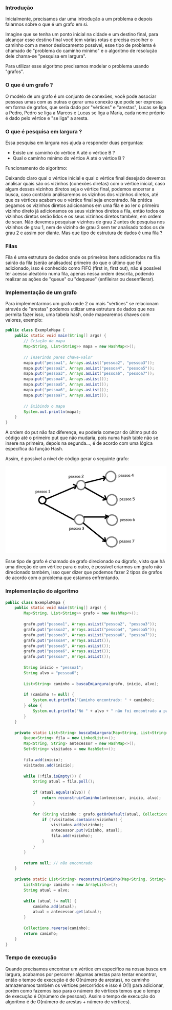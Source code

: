 ### Introdução

Inicialmente, precisamos dar uma introdução a um problema e depois falarmos sobre o que é um grafo em si.

Imagine que se tenha um ponto inicial na cidade e um destino final, para alcançar esse destino final você tem várias rotas e precisa escolher o caminho com a menor deslocamento possível, esse tipo de problema é chamado de "problema do caminho mínimo" e o algoritmo de resolução dele chama-se "pesquisa em largura".

Para utilizar esse algoritmo precisamos modelar o problema usando "grafos".

### O que é um grafo ?

O modelo de um grafo é um conjunto de conexões, você pode associar pessoas umas com as outras e gerar uma conexão que pode ser expressa em forma de grafos, que seria dado por "vértices" e "arestas", Lucas se liga a Pedro, Pedro se liga a Marcos e Lucas se liga a Maria, cada nome próprio é dado pelo vértice e "se liga" a aresta.

### O que é pesquisa em largura ?

Essa pesquisa em largura nos ajuda a responder duas perguntas:

- Existe um caminho do vértice A até o vértice B ?
- Qual o caminho mínimo do vértice A até o vértice B ?

Funcionamento do algoritmo:

Deixando claro qual o vértice inicial e qual o vértice final desejado devemos analisar quais são os vizinhos (conexões diretas) com o vértice inicial, caso algum desses vizinhos diretos seja o vértice final, podemos encerrar a busca, caso contrário análisaremos os vizinhos dos vizinhos diretos, até que os vértices acabem ou o vértice final seja encontrado. Na prática pegamos os vizinhos diretos adicionamos em uma fila e ao ler o primeiro vizinho direto já adicionamos os seus vizinhos diretos a fila, então todos os vizinhos diretos serão lidos e os seus vizinhos diretos também, em ordem de scan. Não devemos pesquisar vizinhos de grau 2 antes de pesquisa nos vizinhos de grau 1, nem de vizinho de grau 3 sem ter analisado todos os de grau 2 e assim por diante. Mas que tipo de estrutura de dados é uma fila ?

### Filas

Fila é uma estrutura de dados onde os primeiros itens adicionados na fila sairão da fila (serão analisados) primeiro do que o último que foi adicionado, isso é conhecido como FIFO (first in, first out), não é possível ter acesso aleatório numa fila, apenas nessa ordem descrita, podendo realizar as ações de "queue" ou "dequeue" (enfileirar ou desenfilerar).

### Implementação de um grafo

Para implementarmos um grafo onde 2 ou mais "vértices" se relacionam através de "arestas" podemos utilizar uma estrutura de dados que nos permita fazer isso, uma tabela hash, onde mapearemos chaves com valores, exemplo:

```java
public class ExemploMapa {
    public static void main(String[] args) {
        // Criação do mapa
        Map<String, List<String>> mapa = new HashMap<>();

        // Inserindo pares chave-valor
        mapa.put("pessoa1", Arrays.asList("pessoa2", "pessoa3"));
        mapa.put("pessoa2", Arrays.asList("pessoa4", "pessoa5"));
        mapa.put("pessoa3", Arrays.asList("pessoa6", "pessoa7"));
        mapa.put("pessoa4", Arrays.asList());
        mapa.put("pessoa5", Arrays.asList());
        mapa.put("pessoa6", Arrays.asList());
        mapa.put("pessoa7", Arrays.asList());

        // Exibindo o mapa
        System.out.println(mapa);
    }
}
```

A ordem do put não faz diferença, eu poderia começar do último put do código até o primeiro put que não mudaria, pois numa hash table não se insere na primeira, depois na segunda..., é de acordo com uma lógica específica da função Hash.

Assim, é possível a nível de código gerar o seguinte grafo:

![Modelo conceitual do grafo de acordo com o código](../imagens/grafo-exemplo.png)

Esse tipo de grafo é chamado de grafo direcionado ou dígrafo, visto que há uma direção de um vértice para o outro, é possível criarmos um grafo não direcionado também, isso quer dizer que podemos fazer 2 tipos de grafos de acordo com o problema que estamos enfrentando.

### Implementação do algoritmo

```java
public class ExemploMapa {
    public static void main(String[] args) {
        Map<String, List<String>> grafo = new HashMap<>();

        grafo.put("pessoa1", Arrays.asList("pessoa2", "pessoa3"));
        grafo.put("pessoa2", Arrays.asList("pessoa4", "pessoa5"));
        grafo.put("pessoa3", Arrays.asList("pessoa6", "pessoa7"));
        grafo.put("pessoa4", Arrays.asList());
        grafo.put("pessoa5", Arrays.asList());
        grafo.put("pessoa6", Arrays.asList());
        grafo.put("pessoa7", Arrays.asList());

        String inicio = "pessoa1";
        String alvo = "pessoa6";

        List<String> caminho = buscaEmLargura(grafo, inicio, alvo);

        if (caminho != null) {
            System.out.println("Caminho encontrado: " + caminho);
        } else {
            System.out.println("Nó " + alvo + " não foi encontrado a partir de " + inicio);
        }
    }

    private static List<String> buscaEmLargura(Map<String, List<String>> grafo, String inicio, String alvo) {
        Queue<String> fila = new LinkedList<>();
        Map<String, String> antecessor = new HashMap<>();
        Set<String> visitados = new HashSet<>();

        fila.add(inicio);
        visitados.add(inicio);

        while (!fila.isEmpty()) {
            String atual = fila.poll();

            if (atual.equals(alvo)) {
                return reconstruirCaminho(antecessor, inicio, alvo);
            }

            for (String vizinho : grafo.getOrDefault(atual, Collections.emptyList())) {
                if (!visitados.contains(vizinho)) {
                    visitados.add(vizinho);
                    antecessor.put(vizinho, atual);
                    fila.add(vizinho);
                }
            }
        }

        return null; // não encontrado
    }

    private static List<String> reconstruirCaminho(Map<String, String> antecessor, String inicio, String alvo) {
        List<String> caminho = new ArrayList<>();
        String atual = alvo;

        while (atual != null) {
            caminho.add(atual);
            atual = antecessor.get(atual);
        }

        Collections.reverse(caminho);
        return caminho;
    }
}
```

### Tempo de execução

Quando precisamos encontrar um vértice em específico na nossa busca em largura, acabamos por percorrer algumas arestas para tentar encontrar, então o tempo de execução é de O(número de arestas), no caminho armazenamos também os vértices percorridos e isso é O(1) para adicionar, porém como fazemos isso para o número de vértices temos que o tempo de execução é O(número de pessoas). Assim o tempo de execução do algoritmo é de O(número de arestas + número de vértices).